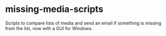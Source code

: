 # missing-media-scripts
Scripts to compare lists of media and send an email if something is missing from the list, now with a GUI for Windows.
